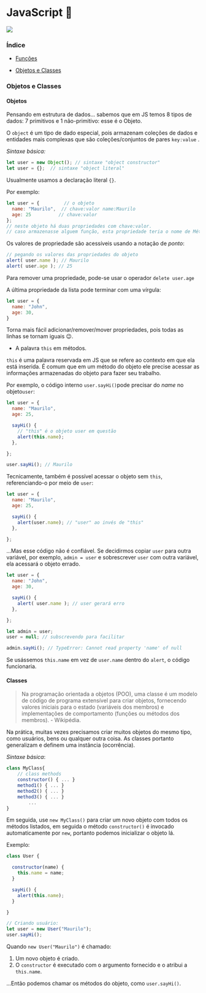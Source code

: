 # JavaScript :duck:
<img src="https://img.shields.io/badge/status-em construção-yellow">

### Índice
* [Funções](#funções)

* [Objetos e Classes](#objetos-e-classes)

  

### Objetos e Classes

#### Objetos

Pensando em estrutura de dados... sabemos que em JS temos 8 tipos de dados: 7 primitivos e 1 não-primitivo: esse é o Objeto.

 O `object` é um tipo de dado especial, pois armazenam coleções de dados e entidades mais complexas que são coleções/conjuntos de pares `key:value` .

*Sintaxe básica:*

```javascript
let user = new Object(); // sintaxe "object constructor" 
let user = {};  // sintaxe "object literal"
```

Usualmente usamos a declaração literal `{}`.

Por exemplo:

```javascript
let user = {         // o objeto
  name: "Maurilo",  // chave:valor name:Maurilo
  age: 25          // chave:valor 
};
// neste objeto há duas propriedades com chave:valor.
// caso armazenasse alguem função, esta propriedade teria o nome de Método.
```

Os valores de propriedade são acessíveis usando a notação de *ponto*:

```javascript
// pegando os valores das propriedades do objeto
alert( user.name ); // Maurilo
alert( user.age ); // 25
```

Para remover uma propriedade, pode-se usar o operador `delete user.age`

A última propriedade da lista pode terminar com uma vírgula:

```javascript
let user = {
  name: "John",
  age: 30,
}
```

 Torna mais fácil adicionar/remover/mover propriedades, pois todas as linhas se tornam iguais :wink:.

- A palavra `this` em métodos.

`this` é uma palavra reservada em JS que se refere ao contexto em que ela está inserida. É comum que em um método do objeto ele precise acessar as informações armazenadas do objeto para fazer seu trabalho.

Por exemplo, o código interno `user.sayHi()`pode precisar do *name* no objeto`user`:

```javascript
let user = {
  name: "Maurilo",
  age: 25,

  sayHi() {
    // "this" é o objeto user em questão
    alert(this.name);
  },

};

user.sayHi(); // Maurilo
```

Tecnicamente, também é possível acessar o objeto sem `this`, referenciando-o por meio de `user`:

```javascript
let user = {
  name: "Maurilo",
  age: 25,

  sayHi() {
    alert(user.name); // "user" ao invés de "this"
  },

};
```

…Mas esse código não é confiável. Se decidirmos copiar `user` para outra variável, por exemplo, `admin = user` e sobrescrever `user` com outra variável, ela acessará o objeto errado.

```javascript
let user = {
  name: "John",
  age: 30,

  sayHi() {
    alert( user.name ); // user gerará erro
  },

};

let admin = user;
user = null; // subscrevendo para facilitar

admin.sayHi(); // TypeError: Cannot read property 'name' of null
```

Se usássemos `this.name` em vez de `user.name` dentro do `alert`, o código funcionaria.

#### Classes

> Na programação orientada a objetos (POO), uma classe é um modelo de código de programa extensível para criar objetos, fornecendo valores iniciais para o estado (variáveis dos membros) e implementações de comportamento (funções ou métodos dos membros). - Wikipédia.

Na prática, muitas vezes precisamos criar muitos objetos do mesmo tipo, como usuários, bens ou qualquer outra coisa. As classes portanto generalizam e definem uma instância (ocorrência).

*Sintaxe básica*: 

```javascript
class MyClass{  
    // class methods  
    constructor() { ... }  
    method1() { ... }  
    method2() { ... }  
    method3() { ... } 
        ...
}
```

Em seguida, use `new MyClass()` para criar um novo objeto com todos os métodos listados,  em seguida o método `constructor()` é invocado automaticamente por `new`, portanto podemos inicializar o objeto lá.

Exemplo:

```javascript
class User {

  constructor(name) {
    this.name = name;
  }

  sayHi() {
    alert(this.name);
  }

}

// Criando usuário:
let user = new User("Maurilo");
user.sayHi();
```

Quando `new User("Maurilo")` é chamado:

1. Um novo objeto é criado.
2. O `constructor` é executado com o argumento fornecido e o atribui a `this.name`.

…Então podemos chamar os métodos do objeto, como `user.sayHi()`.
